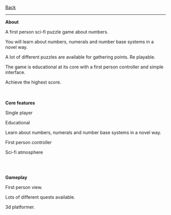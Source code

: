 [Back](https://binary-station.github.io/BinaryStation)
<hr>

**About**

A first person sci-fi puzzle game about numbers.

You will learn about numbers, numerals and number base systems in a novel way.

A lot of different puzzles are available for gathering points. Re playable.

The game is educational at its core with a first person controller and simple interface.

Achieve the highest score.

<br><br>
**Core features**

Single player 

Educational

Learn about numbers, numerals and number base systems in a novel way.

First person controller

Sci-fi atmosphere

<br><br>

**Gameplay**

First person view.

Lots of different quests available.

3d platformer.
